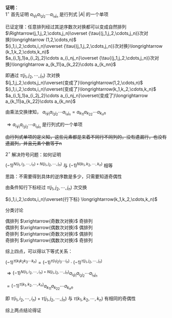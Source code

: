 **证明**：  
 $1^\circ$  首先证明 $a_{i_1j_1}a_{i_2j_2}\cdots a_{i_nj_n}$ 是行列式 $|A|$ 的一个单项  
  
已证定理：任意排列经过其逆序数次对换都可以变成自然排列  
 $\Rightarrow(j_1,j_2,\cdots,j_n)\overset  
{\tau{(j_1,j_2,\cdots,j_n)}次对换}\longrightarrow  
(1,2,\cdots,n)$  
 $(i_1,i_2,\cdots,i_n)\overset  
{\tau{(j_1,j_2,\cdots,j_n)}次对换}\longrightarrow  
(k_1,k_2,\cdots,k_n)$  
 $a_{i_1j_1}a_{i_2j_2}\cdots a_{i_nj_n}\overset  
{\tau{(j_1,j_2,\cdots,j_n)}次对换}\longrightarrow  
a_{k_11}a_{k_22}\cdots a_{k_nn}$  
  
即通过 $\tau{(j_1,j_2,\cdots,j_n)}$ 次对换  
 $(j_1,j_2,\cdots,j_n)\overset{变成了}\longrightarrow(1,2,\cdots,n)$  
 $(i_1,i_2,\cdots,i_n)\overset{变成了}\longrightarrow(k_1,k_2,\cdots,k_n)$  
 $a_{i_1j_1}a_{i_2j_2}\cdots a_{i_nj_n}\overset{变成了}\longrightarrow a_{k_11}a_{k_22}\cdots a_{k_nn}$  
  
由乘法交换律知， $a_{i_1j_1}a_{i_2j_2}\cdots a_{i_nj_n}=a_{k_11}a_{k_22}\cdots a_{k_nn}$  
  
 $\Rightarrow a_{i_1j_1}a_{i_2j_2}\cdots a_{i_nj_n}$ 是行列式的一个单项  
  
~~由行列式单项的定义知，这些元素都是来着不同行不同列的，没有遗漏行，也没有遗漏列，并且元素个数等于n~~  
  
 $2^\circ$  解决符号问题：如何证明  
  
 $(-1)^{N(i_1,i_2,\cdots,i_n)+N(j_1,j_2,\cdots,j_n)}$ 与 $(-1)^{N(k_1,k_2,\cdots,k_n)}$ 相等  
  
思路：不需要得到具体的逆序数是多少，只需要知道奇偶性  
  
由条件知行下标经过 $\tau{(j_1,j_2,\cdots,j_n)}$ 次交换  
  
 $(i_1,i_2,\cdots,i_n)\overset{行下标}  
\longrightarrow(k_1,k_2,\cdots,k_n)$  
  
分类讨论  
  
偶排列 $\xrightarrow{奇数次对换}$ 奇排列  
偶排列 $\xrightarrow{偶数次对换}$ 偶排列  
奇排列 $\xrightarrow{奇数次对换}$ 偶排列  
奇排列 $\xrightarrow{偶数次对换}$ 奇排列  
  
综上四点，可以得以下等式关系：  
  
 $(-1)^{\tau(k_1k_2k_3\cdots k_n)}=(-1)^{\tau(i_1i_2i_3\cdots i_n)}\cdot(-1)^{\tau{(j_1,j_2,\cdots,j_n)}}$  
  
 $\Rightarrow (-1)^{N(i_1,i_2,\cdots,i_n)+N(j_1,j_2,\cdots,j_n)}a_{i_1j_1}a_{i_2j_2}\cdots a_{i_nj_n}$  
  
 $=(-1)^{\tau{(k_1,k_2,\cdots,k_n)}}a_{k_11}a_{k_22}\cdots a_{k_nn}$  
  
即 $\tau{(i_1,i_2,\cdots,i_n)}  
+\tau{(j_1,j_2,\cdots,j_n)}$ 与 $\tau{(k_1,k_2,\cdots,k_n)}$ 有相同的奇偶性  
  
综上两点结论得证  
